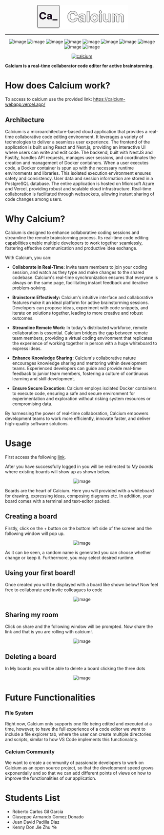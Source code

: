 <div align="center">

  <img src="./assets/logo-git.png" alt="Description of image" width="300">

<hr>

![image](https://img.shields.io/badge/microsoft%20azure-0089D6?style=for-the-badge&logo=microsoft-azure&logoColor=white) ![image](https://img.shields.io/badge/Vercel-000000?style=for-the-badge&logo=vercel&logoColor=white) ![image](https://img.shields.io/badge/PostgreSQL-316192?style=for-the-badge&logo=postgresql&logoColor=white) ![image](https://img.shields.io/badge/Docker-2CA5E0?style=for-the-badge&logo=docker&logoColor=white) ![image](https://img.shields.io/badge/fastify-202020?style=for-the-badge&logo=fastify&logoColor=white) ![image](https://img.shields.io/badge/nestjs-E0234E?style=for-the-badge&logo=nestjs&logoColor=white) ![image](https://img.shields.io/badge/next%20js-000000?style=for-the-badge&logo=nextdotjs&logoColor=white) ![image](https://img.shields.io/badge/React-20232A?style=for-the-badge&logo=react&logoColor=61DAFB) ![image](https://img.shields.io/badge/TypeScript-007ACC?style=for-the-badge&logo=typescript&logoColor=white) ![image](https://img.shields.io/badge/Go-00ADD8?style=for-the-badge&logo=go&logoColor=white)


[![calcium](https://github.com/calcium-webapp/calcium/assets/82924017/17e0961f-4a62-4399-ba1f-7291985af11e)](https://calcium-webapp.vercel.app/)

</div>

**Calcium is a real-time collaborator code editor for active brainstorming.**

# How does Calcium work?

To access to calcium use the provided link: https://calcium-webapp.vercel.app/

## Architecture

Calcium is a microarchitecture-based cloud application that provides a real-time collaborative code editing environment. It leverages a variety of technologies to deliver a seamless user experience. The frontend of the application is built using React and Next.js, providing an interactive UI where users can write and edit code. The backend, built with NestJS and Fastify, handles API requests, manages user sessions, and coordinates the creation and management of Docker containers. When a user executes code, a Docker container is spun up with the necessary runtime environments and libraries. This isolated execution environment ensures safety and consistency. User data and session information are stored in a PostgreSQL database. The entire application is hosted on Microsoft Azure and Vercel, providing robust and scalable cloud infrastructure. Real-time collaboration is facilitated through websockets, allowing instant sharing of code changes among users.

# Why Calcium?

Calcium is designed to enhance collaborative coding sessions and streamline the remote brainstorming process. Its real-time code editing capabilities enable multiple developers to work together seamlessly, fostering effective communication and productive idea exchange.

With Calcium, you can:

- **Collaborate in Real-Time:** Invite team members to join your coding session, and watch as they type and make changes to the shared codebase. Calcium's real-time synchronization ensures that everyone is always on the same page, facilitating instant feedback and iterative problem-solving.

- **Brainstorm Effectively:** Calcium's intuitive interface and collaborative features make it an ideal platform for active brainstorming sessions. Developers can propose ideas, experiment with code snippets, and iterate on solutions together, leading to more creative and robust outcomes.

- **Streamline Remote Work:** In today's distributed workforce, remote collaboration is essential. Calcium bridges the gap between remote team members, providing a virtual coding environment that replicates the experience of working together in person with a huge whiteboard to express ideas.

- **Enhance Knowledge Sharing:** Calcium's collaborative nature encourages knowledge sharing and mentoring within development teams. Experienced developers can guide and provide real-time feedback to junior team members, fostering a culture of continuous learning and skill development.

- **Ensure Secure Execution:** Calcium employs isolated Docker containers to execute code, ensuring a safe and secure environment for experimentation and exploration without risking system resources or compromising data.

By harnessing the power of real-time collaboration, Calcium empowers development teams to work more efficiently, innovate faster, and deliver high-quality software solutions.

# Usage

First access the following [link](https://calcium-webapp.vercel.app/).

After you have successfully logged in you will be redirected to *My boards* where existing boards will show up as shown below.

<div align="center">

![image](https://github.com/calcium-webapp/calcium/assets/82924017/2612c223-43c4-405d-b448-ad8d37cf6ee1)

</div>
Boards are the heart of Calcium. Here you will provided with a whiteboard for drawing, expressing ideas, composing diagrams etc. In addition, your board comes with a terminal and text-editor packed.

## Creating a board

Firstly, click on the + button on the bottom left side of the screen and the following window will pop up.

<div align="center">

![image](https://github.com/calcium-webapp/calcium/assets/82924017/89c8d45c-d369-4f44-8133-929669b0f8b6)

</div>

As it can be seen, a random name is generated you can choose whether change or keep it. Furthermore, you may select desired runtime.

## Using your first board!

Once created you will be displayed with a board like shown below! Now feel free to collaborate and invite colleagues to code

<div align="center">

![image](https://github.com/calcium-webapp/calcium/assets/82924017/86d837cf-fd2f-446b-a4b9-7699641e2c86)

</div>

## Sharing my room

Click on share and the following window will be prompted. Now share the link and that is you are rolling with calcium!.

<div align="center">

![image](https://github.com/calcium-webapp/calcium/assets/82924017/67c46b2b-133e-43f0-93a0-a010c7aacf6d)

</div>

## Deleting a board

In My boards you will be able to delete a board clicking the three dots

<div align="center">

![image](https://github.com/calcium-webapp/calcium/assets/82924017/1db269d6-2533-452d-a41a-068e6a300419)

</div>

# Future Functionalities
### File System

Right now, Calcium only supports one file being edited and executed at a time, however, to have the full experience of a code editor we want to include a file explorer tab, where the user can create multiple directories and scripts, similar to how VS Code implements this functionaloty.

### Calcium Community

We want to create a community of passionate developers to work on Calcium as an open source project, so that the development speed grows exponentially and so that we can add different points of views on how to improve the functionalities of our application.

# Students List

- Roberto Carlos Gil Garcia
- Giuseppe Armando Gomez Donado
- Juan David Padilla Diaz
- Kenny Don Jie Zhu Ye
